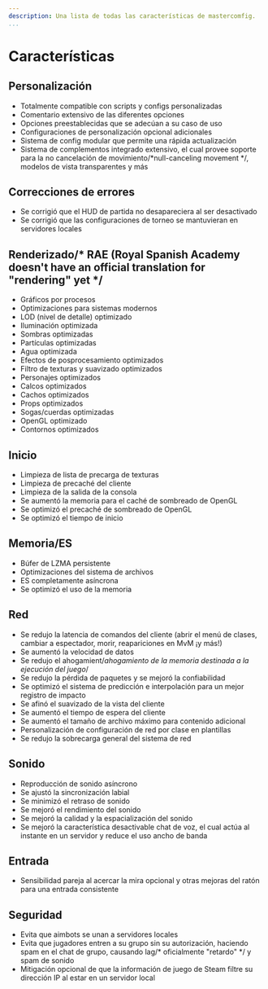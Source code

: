 ```yaml
---
description: Una lista de todas las características de mastercomfig.
...
```


# Características

## Personalización

* Totalmente compatible con scripts y configs personalizadas
* Comentario extensivo de las diferentes opciones
* Opciones preestablecidas que se adecúan a su caso de uso
* Configuraciones de personalización opcional adicionales
* Sistema de config modular que permite una rápida actualización
* Sistema de complementos integrado extensivo, el cual provee soporte para la no cancelación de movimiento/*null-canceling movement */, modelos de vista transparentes y más

## Correcciones de errores

* Se corrigió que el HUD de partida no desapareciera al ser desactivado
* Se corrigió que las configuraciones de torneo se mantuvieran en servidores locales

## Renderizado/* RAE (Royal Spanish Academy doesn't have an official translation for "rendering" yet */

* Gráficos por procesos
* Optimizaciones para sistemas modernos
* LOD (nivel de detalle) optimizado
* Iluminación optimizada
* Sombras optimizadas
* Partículas optimizadas
* Agua optimizada
* Efectos de posprocesamiento optimizados
* Filtro de texturas y suavizado optimizados
* Personajes optimizados
* Calcos optimizados
* Cachos optimizados
* Props optimizados
* Sogas/cuerdas optimizadas
* OpenGL optimizado
* Contornos optimizados

## Inicio

* Limpieza de lista de precarga de texturas
* Limpieza de precaché del cliente
* Limpieza de la salida de la consola
* Se aumentó la memoria para el caché de sombreado de OpenGL
* Se optimizó el precaché de sombreado de OpenGL
* Se optimizó el tiempo de inicio

## Memoria/ES

* Búfer de LZMA persistente
* Optimizaciones del sistema de archivos
* ES completamente asíncrona
* Se optimizó el uso de la memoria

## Red

* Se redujo la latencia de comandos del cliente (abrir el menú de clases, cambiar a espectador, morir, reapariciones en MvM ¡y más!)
* Se aumentó la velocidad de datos
* Se redujo el ahogamient/*ahogamiento de la memoria destinada a la ejecución del juego*/
* Se redujo la pérdida de paquetes y se mejoró la confiabilidad
* Se optimizó el sistema de predicción e interpolación para un mejor registro de impacto
* Se afinó el suavizado de la vista del cliente
* Se aumentó el tiempo de espera del cliente
* Se aumentó el tamaño de archivo máximo para contenido adicional
* Personalización de configuración de red por clase en plantillas
* Se redujo la sobrecarga general del sistema de red

## Sonido

* Reproducción de sonido asíncrono
* Se ajustó la sincronización labial
* Se minimizó el retraso de sonido
* Se mejoró el rendimiento del sonido
* Se mejoró la calidad y la espacialización del sonido
* Se mejoró la característica desactivable chat de voz, el cual actúa al instante en un servidor y reduce el uso ancho de banda

## Entrada

* Sensibilidad pareja al acercar la mira opcional y otras mejoras del ratón para una entrada consistente 

## Seguridad

* Evita que aimbots se unan a servidores locales
* Evita que jugadores entren a su grupo sin su autorización, haciendo spam en el chat de grupo, causando lag/* oficialmente "retardo" */ y spam de sonido
* Mitigación opcional de que la información de juego de Steam filtre su dirección IP al estar en un servidor local
